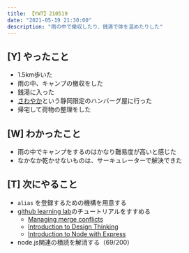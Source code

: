 ```yaml
---
title: 【YWT】210519
date: "2021-05-19 21:30:00"
description: "雨の中で撤収したり、銭湯で体を温めたりした"
---
```


## [Y] やったこと

- 1.5km歩いた
- 雨の中、キャンプの撤収をした
- 銭湯に入った
- [さわやか](https://www.genkotsu-hb.com/)という静岡限定のハンバーグ屋に行った
- 帰宅して荷物の整理をした

## [W] わかったこと

- 雨の中でキャンプをするのはかなり難易度が高いと感じた
- なかなか乾かせないものは、サーキュレーターで解決できた

## [T] 次にやること

- `alias` を登録するための機構を用意する
- [github learning lab](https://lab.github.com/githubtraining)のチュートリアルをすすめる
  - [Managing merge conflicts](https://lab.github.com/githubtraining/managing-merge-conflicts)
  - [Introduction to Design Thinking](https://lab.github.com/githubtraining/introduction-to-design-thinking)
  - [Introduction to Node with Express](https://lab.github.com/everydeveloper/introduction-to-node-with-express)
- node.js関連の積読を解消する（69/200）

<!-- https://twitter.com/camomile_cafe/status/1395003068861751300?s=20 -->
